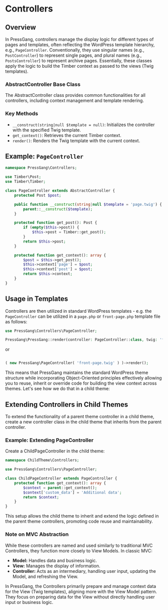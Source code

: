 # Controllers

## Overview

In PressGang, controllers manage the display logic for different types of pages and templates, often reflecting the WordPress template hierarchy, e.g., `PageController`. Conventionally, they use singular names (e.g., `PostController`) to represent single pages, and plural names (e.g., `PostsController`) to represent archive pages. Essentially, these classes apply the logic to build the Timber context as passed to the views (Twig templates).

### AbstractController Base Class

The AbstractController class provides common functionalities for all controllers, including context management and template rendering.

### Key Methods

* `__construct(string|null $template = null)`: Initializes the controller with the specified Twig template.
* `get_context()`: Retrieves the current Timber context.
* `render()`: Renders the Twig template with the current context.

## Example: `PageController`

```php
namespace PressGang\Controllers;

use Timber\Post;
use Timber\Timber;

class PageController extends AbstractController {
    protected Post $post;

    public function __construct(string|null $template = 'page.twig') {
        parent::__construct($template);
    }

    protected function get_post(): Post {
        if (empty($this->post)) {
            $this->post = Timber::get_post();
        }
        return $this->post;
    }

    protected function get_context(): array {
        $post = $this->get_post();
        $this->context['page'] = $post;
        $this->context['post'] = $post;
        return $this->context;
    }
}
```

## Usage in Templates

Controllers are then utilized in standard WordPress templates - e.g. the `PageController` can be utilized in a `page.php` or `front-page.php` template file as follows:

```php
use PressGang\Controllers\PageController;

PressGang\PressGang::render(controller: PageController::class, twig: 'front-page.twig');
```

or

```php

( new PressGang\PageController( 'front-page.twig' ) )->render();
```

This means that PressGang maintains the standard WordPress theme structure while incorporating Object-Oriented principles effectively allowing you to reuse, inherit or override code for building the view context across themes. Let's see how we do that in a child theme:

## Extending Controllers in Child Themes

To extend the functionality of a parent theme controller in a child theme, create a new controller class in the child theme that inherits from the parent controller.

### Example: Extending PageController

Create a ChildPageController in the child theme:

```php
namespace ChildTheme\Controllers;

use PressGang\Controllers\PageController;

class ChildPageController extends PageController {
    protected function get_context(): array {
        $context = parent::get_context();
        $context['custom_data'] = 'Additional data';
        return $context;
    }
}
```

This setup allows the child theme to inherit and extend the logic defined in the parent theme controllers, promoting code reuse and maintainability. 

### Note on MVC Abstraction

While these controllers are named and used similarly to traditional MVC Controllers, they function more closely to View Models. In classic MVC:

- **Model:** Handles data and business logic.
- **View:** Manages the display of information.
- **Controller:** Acts as an intermediary, handling user input, updating the Model, and refreshing the View.

In PressGang, the Controllers primarily prepare and manage context data for the View (Twig templates), aligning more with the View Model pattern. They focus on preparing data for the View without directly handling user input or business logic.

